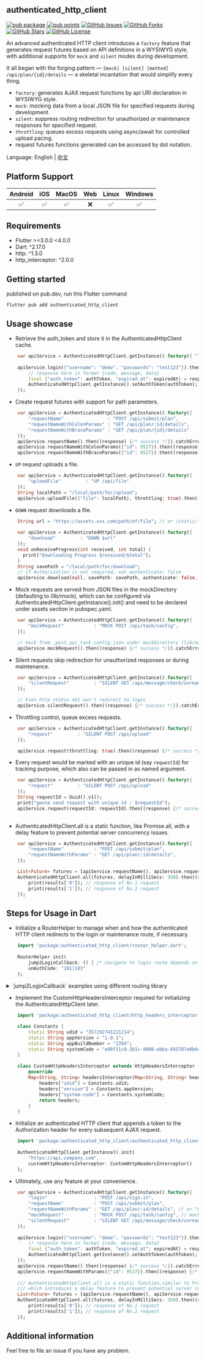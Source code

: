 
## authenticated_http_client
[![pub package](https://img.shields.io/pub/v/authenticated_http_client.svg)](https://pub.dev/packages/authenticated_http_client)
[![pub points](https://img.shields.io/pub/points/authenticated_http_client?color=2E8B57&label=pub%20points)](https://pub.dev/packages/authenticated_http_client/score)
[![GitHub Issues](https://img.shields.io/github/issues/leo1394/authenticated_http_client.svg?branch=master)](https://github.com/leo1394/authenticated_http_client/issues)
[![GitHub Forks](https://img.shields.io/github/forks/leo1394/authenticated_http_client.svg?branch=master)](https://github.com/leo1394/authenticated_http_client/network)
[![GitHub Stars](https://img.shields.io/github/stars/leo1394/authenticated_http_client.svg?branch=master)](https://github.com/leo1394/authenticated_http_client/stargazers)
[![GitHub License](https://img.shields.io/badge/license-MIT%20-blue.svg)](https://raw.githubusercontent.com/leo1394/authenticated_http_client/master/LICENSE)

An advanced authenticated HTTP client introduces a `factory` feature that generates request futures based on API definitions in a WYSIWYG style, 
with additional supports for `mock` and `silent` modes during development.

It all began with the forging pattern — `[mock] [silent] [method] /api/plan/{id}/details` — a skeletal incantation that would simplify every thing.

- `factory`: generates AJAX request functions by api URI declaration in WYSIWYG style.
- `mock`: mocking data from a local JSON file for specified requests during development. 
- `silent`: suppress routing redirection for unauthorized or maintenance responses for specified request.
- `throttling`: queues excess requests using async/await for controlled upload pacing.
- request futures functions generated can be accessed by dot notation.

Language: English | [中文](README.md)
## Platform Support

| Android | iOS | MacOS | Web | Linux | Windows |
| :-----: | :-: | :---: |:---:| :---: | :-----: |
|   ✅    | ✅  |  ✅   |  ❌️  |  ✅   |   ✅    |

## Requirements

- Flutter >=3.0.0 <4.0.0
- Dart: ^2.17.0
- http: ^1.3.0
- http_interceptor: ^2.0.0

## Getting started
published on pub.dev, run this Flutter command
```shell
flutter pub add authenticated_http_client
```

## Usage showcase
- Retrieve the auth_token and store it in the AuthenticatedHttpClient cache.
```dart
    var apiService = AuthenticatedHttpClient.getInstance().factory({ "login"  : "POST /api/sign-in" });
    
    apiService.login({"username": "demo", "passwords": "test123"}).then((response) {
        // response here in format {code, message, data}
        final {"auth_token": authToken, "expired_at": expiredAt} = response["data"];
        AuthenticatedHttpClient.getInstance().setAuthToken(authToken);
    });
```

- Create request futures with support for path parameters.
```dart
    var apiService = AuthenticatedHttpClient.getInstance().factory({
        "requestName"                : "POST /api/submit/plan",
        "requestNameWithColonParams" : "GET /api/plan/:id/details", 
        "requestNameWithBraceParams" : "GET /api/plan/{id}/details"
    });
    apiService.requestName().then((response) {/* success */}).catchError((e, stackTrace){ /* fail */ }).whenComplete((){ /* finally */ });
    apiService.requestNameWithColonParams({"id": 9527}).then((response) {/* success */}).catchError((e, stackTrace){ /* fail */ }).whenComplete((){ /* finally */ });
    apiService.requestNameWithBraceParams({"id": 9527}).then((response) {/* success */}).catchError((e, stackTrace){ /* fail */ }).whenComplete((){ /* finally */ });
```


- `UP` request uploads a file.
```dart
    var apiService = AuthenticatedHttpClient.getInstance().factory({
        "uploadFile"         : "UP /api/file" 
    });
    String localPath = "/local/path/for/upload";
    apiService.uploadFile({"file": localPath}, throttling: true).then((response) {/* success */}).catchError((e, stackTrace){ /* fail */ }).whenComplete((){ /* finally */ });
```

- `DOWN` request downloads a file.
```dart
    String url = "https://assets.xxx.com/path/of/file"; // or /static/file
    
    var apiService = AuthenticatedHttpClient.getInstance().factory({
        "download"         : "DOWN $url" 
    });
    void onReceiveProgress(int received, int total) {
      print("Downloading Progress $received/$total");
    }
    String savePath = "/local/path/for/download";
    // if Authorization is not required, set authenticate: false
    apiService.download(null, savePath: savePath, authenticate: false, onReceiveProgress: onReceiveProgress).then((bytes) {/* success */}).catchError((e, stackTrace){ /* fail */ }).whenComplete((){ /* finally */ });
```

- Mock requests are served from JSON files in the mockDirectory (defaulting to /lib/mock), which can be configured via AuthenticatedHttpClient.getInstance().init() and need to be declared under assets section in pubspec.yaml.
```dart
    var apiService = AuthenticatedHttpClient.getInstance().factory({
        "mockRequest"           : "MOCK POST /api/task/config", 
    });

    // mock from _post_api_task_config.json under mockDirectory /lib/mock
    apiService.mockRequest().then((response) {/* success */}).catchError((e, stackTrace){ /* fail */ }).whenComplete((){ /* finally */ });
```

- Silent requests skip redirection for unauthorized responses or during maintenance.
```dart
    var apiService = AuthenticatedHttpClient.getInstance().factory({
        "silentRequest"         : "SILENT GET /api/message/check/unread" 
    });

    // Even http status 401 won't redirect to login   
    apiService.silentRequest().then((response) {/* success */}).catchError((e, stackTrace){ /* fail */ }).whenComplete((){ /* finally */ });
```

- Throttling control, queue excess requests.
```dart
    var apiService = AuthenticatedHttpClient.getInstance().factory({
        "request"         : "SILENT POST /api/upload" 
    });

    apiService.request(throttling: true).then((response) {/* success */}).catchError((e, stackTrace){ /* fail */ }).whenComplete((){ /* finally */ });
```

- Every request would be marked with an unique id (say `requestId`) for tracking purpose, which also can be passed in as named argument.
```dart
    var apiService = AuthenticatedHttpClient.getInstance().factory({
        "request"         : "SILENT POST /api/upload" 
    });
    String requestId = Uuid().v1();
    print("gonna send request with unique id : $requestId");
    apiService.request(requestId: requestId).then((response) {/* success */}).catchError((e, stackTrace){ /* fail */ }).whenComplete((){ /* finally */ });
    
```

- AuthenticatedHttpClient.all is a static function, like Promise.all, with a delay feature to prevent potential server concurrency issues.
```dart
    var apiService = AuthenticatedHttpClient.getInstance().factory({
        "requestName"           : "POST /api/submit/plan",
        "requestNameWithParams" : "GET /api/plan/:id/details",
    });

    List<Future> futures = [apiService.requestName(), apiService.requestNameWithParams({"id": 9528})];
    AuthenticatedHttpClient.all(futures, delayInMilliSecs: 350).then((results){
        print(results['0']); // response of No.1 request
        print(results['1']); // response of No.2 request
    });
```

## Steps for Usage in Dart
- Initialize a RouterHelper to manage when and how the authenticated HTTP client redirects to the login or maintenance route, if necessary.
```dart
    import 'package:authenticated_http_client/router_helper.dart';
    
    RouterHelper.init(
        jump2LoginCallback: () { /* navigate to login route depends on routing library */ },
        unAuthCode: "101|103"
    );
```
<details>
  <summary>`jump2LoginCallback` examples using different routing library</summary>

```dart
    // FluroRouter example
    BuildContext context; // keep current build context
    function jump2LoginCallback() {
        String? currentRoute = ModalRoute.of(context)?.settings.name;
        if(currentRoute?.split("?").first == "/login") { return ; }
        FluroRouter().navigateTo(context, "/login", clearStack: true);
    }
```

```dart
    // GoRouter example
    BuildContext context; // keep current build context
    function jump2LoginCallback() {
        String? currentRoute = GoRouter.of(context).location;
        if(currentRoute?.split("?").first == "/login") { return ; }
        GoRouter(routes: []).go("/login");
    }
```

</details>

- Implement the CustomHttpHeadersInterceptor required for initializing the AuthenticatedHttpClient later.
```dart
    import 'package:authenticated_http_client/http_headers_interceptor.dart';
    
    class Constants {
        static String udid = "357292741221214";
        static String appVersion = "1.0.1";
        static String appBuildNumber = "1394";
        static String systemCode = "e08f11c8-3b1c-4008-abba-045787e0b6c0";
    }
    
    class CustomHttpHeadersInterceptor extends HttpHeadersInterceptor {
        @override
        Map<String, String> headersInterceptor(Map<String, String> headers) {
            headers["udid"] = Constants.udid;
            headers["version"] = Constants.appVersion;
            headers["system-code"] = Constants.systemCode;
            return headers;
        }
    }
```

- Initialize an authenticated HTTP client that appends a token to the Authorization header for every subsequent AJAX request.  
```dart
    import 'package:authenticated_http_client/authenticated_http_client.dart';
    
    AuthenticatedHttpClient.getInstance().init(
        "https://api.company.com", 
        customHttpHeadersInterceptor: CustomHttpHeadersInterceptor()
    );
```

- Ultimately, use any feature at your convenience.
```dart
    var apiService = AuthenticatedHttpClient.getInstance().factory({
        "login"                 : "POST /api/sign-in",
        "requestName"           : "POST /api/submit/plan",
        "requestNameWithParams" : "GET /api/plan/:id/details", // or "GET /api/plan/{id}/details"
        "mockRequest"           : "MOCK POST /api/task/config", // mock from _post_api_task_config.json under mockDirectory /lib/mock
        "silentRequest"         : "SILENT GET /api/message/check/unread" // silent request won't jump when response met unauthorized or under maintenance
    });
    
    apiService.login({"username": "demo", "passwords": "test123"}).then((response) {
        // response here in format {code, message, data}
        final {"auth_token": authToken, "expired_at": expiredAt} = response["data"];
        AuthenticatedHttpClient.getInstance().setAuthToken(authToken);
    });
    apiService.requestName().then((response) {/* success */}).catchError((e, stackTrace){ /* fail */ }).whenComplete((){ /* finally */ });
    apiService.requestNameWithParams({"id": 9527}).then((response) {/* success */}).catchError((e, stackTrace){ /* fail */ }).whenComplete((){ /* finally */ });
    
    /// AuthenticatedHttpClient.all is a static function,similar to Promise.all,
    /// which introduces a delay feature to prevent potential server concurrency issues
    List<Future> futures = [apiService.requestName(), apiService.requestNameWithParams({"id": 9528})];
    AuthenticatedHttpClient.all(futures, delayInMilliSecs: 350).then((results){
        print(results['0']); // response of No.1 request
        print(results['1']); // response of No.2 request
    });
```

## Additional information
Feel free to file an issue if you have any problem.
